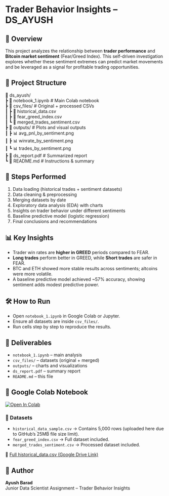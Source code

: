 
# Trader Behavior Insights – DS_AYUSH

## 📌 Overview
This project analyzes the relationship between **trader performance** and **Bitcoin market sentiment** (Fear/Greed Index).
This self-driven investigation explores whether these sentiment extremes can predict market movements and be leveraged as a signal for profitable trading opportunities.

## 📂 Project Structure
📂 ds_ayush/  
 ┣ 📓 notebook_1.ipynb   # Main Colab notebook  
 ┣ 📂 csv_files/         # Original + processed CSVs  
 ┃ ┣ 📄 historical_data.csv  
 ┃ ┣ 📄 fear_greed_index.csv  
 ┃ ┗ 📄 merged_trades_sentiment.csv  
 ┣ 📂 outputs/           # Plots and visual outputs  
 ┃ ┣ 📊 avg_pnl_by_sentiment.png  
 ┃ ┣ 📊 winrate_by_sentiment.png  
 ┃ ┗ 📊 trades_by_sentiment.png  
 ┣ 📄 ds_report.pdf      # Summarized report  
 ┗ 📄 README.md          # Instructions & summary  

## 🚀 Steps Performed
1. Data loading (historical trades + sentiment datasets)  
2. Data cleaning & preprocessing  
3. Merging datasets by date  
4. Exploratory data analysis (EDA) with charts  
5. Insights on trader behavior under different sentiments  
6. Baseline predictive model (logistic regression)  
7. Final conclusions and recommendations  

## 📊 Key Insights
- Trader win rates are **higher in GREED** periods compared to FEAR.  
- **Long trades** perform better in GREED, while **Short trades** are safer in FEAR.  
- BTC and ETH showed more stable results across sentiments; altcoins were more volatile.  
- A baseline predictive model achieved ~57% accuracy, showing sentiment adds modest predictive power.  

## 🛠️ How to Run
- Open `notebook_1.ipynb` in Google Colab or Jupyter.  
- Ensure all datasets are inside `csv_files/`.  
- Run cells step by step to reproduce the results.  

## 📌 Deliverables
- `notebook_1.ipynb` – main analysis  
- `csv_files/` – datasets (original + merged)  
- `outputs/` – charts and visualizations  
- `ds_report.pdf` – summary report  
- `README.md` – this file

## 🔗 Google Colab Notebook
[![Open In Colab](https://colab.research.google.com/assets/colab-badge.svg)](https://colab.research.google.com/drive/1aL7AcCldTPMdq1HiW6NVDykdCykLnrl0?usp=sharing)


### 📂 Datasets
- `historical_data_sample.csv` → Contains 5,000 rows (uploaded here due to GitHub’s 25MB file size limit).  
- `fear_greed_index.csv` → Full dataset included.  
- `merged_trades_sentiment.csv` → Processed dataset included.  

🔗 [Full historical_data.csv (Google Drive Link)](https://drive.google.com/file/d/1Cmkxw2GHMcdusHCYbvaTufqMPV8LxS1y/view?usp=sharing)


## 👤 Author
**Ayush Barad**  
Junior Data Scientist Assignment – Trader Behavior Insights  
